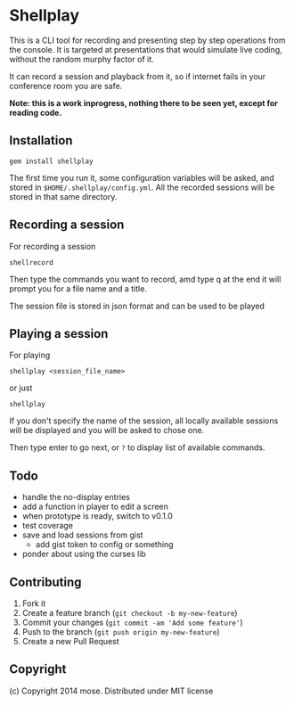 Shellplay
==================

This is a CLI tool for recording and presenting step by step operations from the console. It is targeted at presentations that would simulate live coding, without the random murphy factor of it.

It can record a session and playback from it, so if internet fails in your conference room you are safe.

**Note: this is a work inprogress, nothing there to be seen yet, except for reading code.**

## Installation

    gem install shellplay

The first time you run it, some configuration variables will be asked, and stored in `$HOME/.shellplay/config.yml`. All the recorded sessions will be stored in that same directory.

## Recording a session

For recording a session

    shellrecord

Then type the commands you want to record, amd type q at the end it will prompt you for a file name and a title.

The session file is stored in json format and can be used to be played

## Playing a session

For playing

    shellplay <session_file_name>

or just

    shellplay

If you don't specify the name of the session, all locally available sessions will be displayed and you will be asked to chose one.

Then type enter to go next, or `?` to display list of available commands.

## Todo

- handle the no-display entries
- add a function in player to edit a screen
- when prototype is ready, switch to v0.1.0
- test coverage
- save and load sessions from gist
  - add gist token to config or something
- ponder about using the curses lib


## Contributing

1. Fork it
2. Create a feature branch (`git checkout -b my-new-feature`)
3. Commit your changes (`git commit -am 'Add some feature'`)
4. Push to the branch (`git push origin my-new-feature`)
5. Create a new Pull Request

## Copyright

(c) Copyright 2014 mose. Distributed under MIT license
